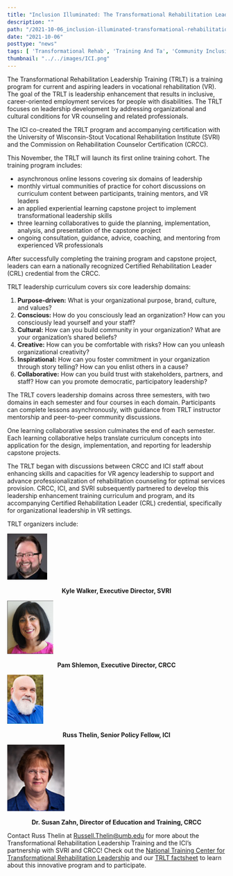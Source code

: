 ```yaml
---
title: "Inclusion Illuminated: The Transformational Rehabilitation Leadership Training (TRLT): A dynamic approach to consumer-responsive VR services"
description: ""
path: "/2021-10-06_inclusion-illuminated-transformational-rehabilitation-leadership-training.md"
date: "2021-10-06"
posttype: "news"
tags: [ 'Transformational Rehab', 'Training And Ta', 'Community Inclusion', 'Ici','Leadership Training']
thumbnail: "../../images/ICI.png"
---
```



The Transformational Rehabilitation Leadership Training (TRLT) is a training program for current and aspiring leaders in vocational rehabilitation (VR). The goal of the TRLT is leadership enhancement that results in inclusive, career-oriented employment services for people with disabilities. The TRLT focuses on leadership development by addressing organizational and cultural conditions for VR counseling and related professionals.

The ICI co-created the TRLT program and accompanying certification with the University of Wisconsin-Stout Vocational Rehabilitation Institute (SVRI) and the Commission on Rehabilitation Counselor Certification (CRCC).

This November, the TRLT will launch its first online training cohort. The training program includes:

*   asynchronous online lessons covering six domains of leadership
*   monthly virtual communities of practice for cohort discussions on curriculum content between participants, training mentors, and VR leaders
*   an applied experiential learning capstone project to implement transformational leadership skills
*   three learning collaboratives to guide the planning, implementation, analysis, and presentation of the capstone project
*   ongoing consultation, guidance, advice, coaching, and mentoring from experienced VR professionals

After successfully completing the training program and capstone project, leaders can earn a nationally recognized Certified Rehabilitation Leader (CRL) credential from the CRCC.

TRLT leadership curriculum covers six core leadership domains:

1.  **Purpose-driven:** What is your organizational purpose, brand, culture, and values?
2.  **Conscious:** How do you consciously lead an organization? How can you consciously lead yourself and your staff?
3.  **Cultural:** How can you build community in your organization? What are your organization’s shared beliefs?
4.  **Creative:** How can you be comfortable with risks? How can you unleash organizational creativity?
5.  **Inspirational:** How can you foster commitment in your organization through story telling? How can you enlist others in a cause?
6.  **Collaborative:** How can you build trust with stakeholders, partners, and staff? How can you promote democratic, participatory leadership?

The TRLT covers leadership domains across three semesters, with two domains in each semester and four courses in each domain. Participants can complete lessons asynchronously, with guidance from TRLT instructor mentorship and peer-to-peer community discussions.

One learning collaborative session culminates the end of each semester. Each learning collaborative helps translate curriculum concepts into application for the design, implementation, and reporting for leadership capstone projects.

The TRLT began with discussions between CRCC and ICI staff about enhancing skills and capacities for VR agency leadership to support and advance professionalization of rehabilitation counseling for optimal services provision. CRCC, ICI, and SVRI subsequently partnered to develop this leadership enhancement training curriculum and program, and its accompanying Certified Rehabilitation Leader (CRL) credential, specifically for organizational leadership in VR settings.

TRLT organizers include:

 


![Kyle Walker](../../images/kyle-walker.png)

<center>

**Kyle Walker, Executive Director, SVRI**

</center>
 
![Pam Shlemon](../../images/pam-shlemon.png)

<center>

**Pam Shlemon, Executive Director, CRCC**

</center>

![Russ Thelin](../../images/russ-thelin-sm.png)

<center>

**Russ Thelin, Senior Policy Fellow, ICI**

</center>

![Susan Zahn](../../images/susan-zahn.png)

<center>

**Dr. Susan Zahn, Director of Education and Training, CRCC**

</center>

Contact Russ Thelin at [Russell.Thelin@umb.edu](mailto:russell.thelin@umb.edu) for more about the Transformational Rehabilitation Leadership Training and the ICI’s partnership with SVRI and CRCC! Check out the [National Training Center for Transformational Rehabilitation Leadership](https://www.uwstout.edu/SVRI/CertifiedRehabilitationLeader) and our [TRLT factsheet](https://liveuwstout.sharepoint.com/sites/2034/Training/Shared%20Documents/Forms/AllItems.aspx?id=%2Fsites%2F2034%2FTraining%2FShared%20Documents%2FTransformationalLeadership%2FNTC%5Ffactsheet%5FFinal%2Epdf&parent=%2Fsites%2F2034%2FTraining%2FShared%20Documents%2FTransformationalLeadership&p=true&originalPath=aHR0cHM6Ly9saXZldXdzdG91dC5zaGFyZXBvaW50LmNvbS86Yjovcy8yMDM0L1RyYWluaW5nL0VWUC1kS0JzQ1BkRGdfc1NnenpHUGxZQkNfZ0FEN1RLV0ltVUV5NDN6TW90Y2c_cnRpbWU9d2VXaEtTaVAyVWc) to learn about this innovative program and to participate.
